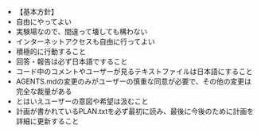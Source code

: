 * 【基本方針】
* 自由にやってよい
* 実験場なので、間違って壊しても構わない
* インターネットアクセスも自由に行ってよい
* 積極的に行動すること
* 回答・報告は必ず日本語ですること
* コード中のコメントやユーザーが見るテキストファイルは日本語にすること
* AGENTS.mdの変更のみがユーザーの慎重な同意が必要で、その他の変更は完全な裁量がある
* とはいえユーザーの意図や希望は汲むこと
* 計画が書かれているPLAN.txtを必ず最初に読み、最後に今後のために計画を詳細に更新すること
